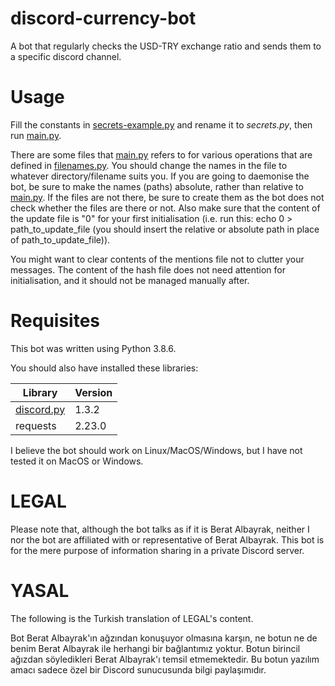 # discord-currency-bot

A bot that regularly checks the USD-TRY exchange ratio and sends them to a specific discord channel.

# Usage

Fill the constants in [secrets-example.py](secrets-example.py) and rename it to *secrets.py*, then run [main.py](main.py). 

There are some files that [main.py](main.py) refers to for various operations that are defined in [filenames.py](filenames.py). You should change the names in the file to whatever directory/filename suits you. If you are going to daemonise the bot, be sure to make the names (paths) absolute, rather than relative to [main.py](main.py). If the files are not there, be sure to create them as the bot does not check whether the files are there or not. Also make sure that the content of the update file is "0" for your first initialisation (i.e. run this: echo 0 > path_to_update_file (you should insert the relative or absolute path in place of path_to_update_file)).

You might want to clear contents of the mentions file not to clutter your messages. The content of the hash file does not need attention for initialisation, and it should not be managed manually after.

# Requisites

This bot was written using Python 3.8.6.

You should also have installed these libraries:

  Library   | Version
|-----------|-------|
| [discord.py](https://github.com/Rapptz/discord.py) | 1.3.2 |
| requests | 2.23.0 |

I believe the bot should work on Linux/MacOS/Windows, but I have not tested it on MacOS or Windows. 

# LEGAL

Please note that, although the bot talks as if it is Berat Albayrak, neither I nor the bot are affiliated with or representative of Berat Albayrak. This bot is for the mere purpose of information sharing in a private Discord server.

# YASAL

The following is the Turkish translation of LEGAL's content.

Bot Berat Albayrak'ın ağzından konuşuyor olmasına karşın, ne botun ne de benim Berat Albayrak ile herhangi bir bağlantımız yoktur. Botun birincil ağızdan söyledikleri Berat Albayrak'ı temsil etmemektedir. Bu botun yazılım amacı sadece özel bir Discord sunucusunda bilgi paylaşımıdır.
